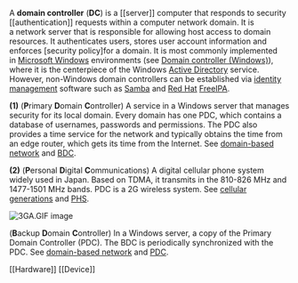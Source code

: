 A **domain controller** (**DC**) is a [[server]] computer that responds to security [[authentication]] requests within a computer network domain. It is a network server that is responsible for allowing host access to domain resources. It authenticates users, stores user account information and enforces [security policy]for a domain. It is most commonly implemented in [Microsoft Windows](https://en.wikipedia.org/wiki/Microsoft_Windows "Microsoft Windows") environments (see [Domain controller (Windows)](https://en.wikipedia.org/wiki/Domain_controller_(Windows) "Domain controller (Windows)")), where it is the centerpiece of the Windows [Active Directory](https://en.wikipedia.org/wiki/Active_Directory "Active Directory") service. However, non-Windows domain controllers can be established via [identity management](https://en.wikipedia.org/wiki/Identity_management "Identity management") software such as [Samba](https://en.wikipedia.org/wiki/Samba_(software) "Samba (software)") and [Red Hat](https://en.wikipedia.org/wiki/Red_Hat "Red Hat") [FreeIPA](https://en.wikipedia.org/wiki/FreeIPA "FreeIPA").

**(1)** (**P**rimary **D**omain **C**ontroller) A service in a Windows server that manages security for its local domain. Every domain has one PDC, which contains a database of usernames, passwords and permissions. The PDC also provides a time service for the network and typically obtains the time from an edge router, which gets its time from the Internet. See [domain-based network](https://www.pcmag.com/encyclopedia/term/domain-based-network) and [BDC](https://www.pcmag.com/encyclopedia/term/bdc).

**(2)** (**P**ersonal **D**igital **C**ommunications) A digital cellular phone system widely used in Japan. Based on TDMA, it transmits in the 810-826 MHz and 1477-1501 MHz bands. PDC is a 2G wireless system. See [cellular generations](https://www.pcmag.com/encyclopedia/term/cellular-generations) and [PHS](https://www.pcmag.com/encyclopedia/term/phs).

![3GA.GIF image](https://i.pcmag.com/imagery/encyclopedia-terms/pdc-3ga.fit_lim.size_512x.gif)


(**B**ackup **D**omain **C**ontroller) In a Windows server, a copy of the Primary Domain Controller (PDC). The BDC is periodically synchronized with the PDC. See [domain-based network](https://www.pcmag.com/encyclopedia/term/domain-based-network) and [PDC](https://www.pcmag.com/encyclopedia/term/pdc).

[[Hardware]]
[[Device]]
